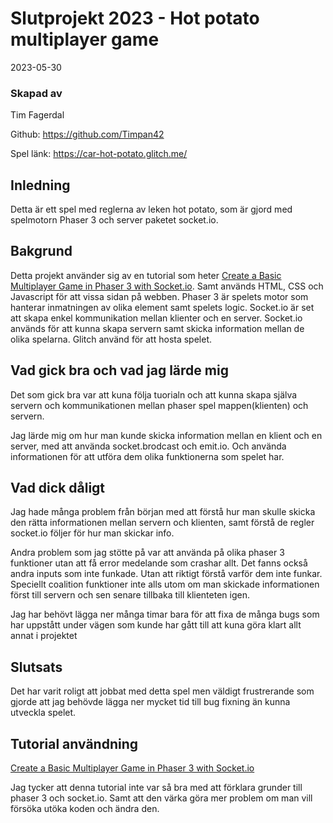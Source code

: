 # Slutprojekt 2023 - Hot potato multiplayer game
2023-05-30

### Skapad av
Tim Fagerdal

Github: https://github.com/Timpan42 

Spel länk:
https://car-hot-potato.glitch.me/

## Inledning
Detta är ett spel med reglerna av leken hot potato, som är gjord med spelmotorn Phaser 3 och server paketet socket.io. 

## Bakgrund 
Detta projekt använder sig av en tutorial som heter [Create a Basic Multiplayer Game in Phaser 3 with Socket.io](https://gamedevacademy.org/create-a-basic-multiplayer-game-in-phaser-3-with-socket-io-part-1). Samt används HTML, CSS och Javascript för att vissa sidan på webben. Phaser 3 är spelets motor som hanterar inmatningen av olika element samt spelets logic. Socket.io är set att skapa enkel kommunikation mellan klienter och en server. Socket.io används för att kunna skapa servern samt skicka information mellan de olika spelarna. Glitch använd för att hosta spelet. 

## Vad gick bra och vad jag lärde mig 
Det som gick bra var att kuna följa tuorialn och att kunna skapa själva servern och kommunikationen mellan phaser spel mappen(klienten) och servern. 

Jag lärde mig om hur man kunde skicka information mellan en klient och en server, med att använda socket.brodcast och emit.io. Och använda informationen för att utföra dem olika funktionerna som spelet har. 

## Vad dick dåligt 
Jag hade många problem från början med att förstå hur man skulle skicka den rätta informationen mellan servern och klienten, samt förstå de regler socket.io följer för hur man skickar info. 

Andra problem som jag stötte på var att använda på olika phaser 3 funktioner utan att få error medelande som crashar allt. Det fanns också andra inputs som inte funkade. Utan att riktigt förstå varför dem inte funkar. Speciellt coalition funktioner inte alls utom om man skickade informationen först till servern och sen senare tillbaka till klienteten igen. 

Jag har behövt lägga ner många timar bara för att fixa de många bugs som har uppstått under vägen som kunde har gått till att kuna göra klart allt annat i projektet

## Slutsats 
Det har varit roligt att jobbat med detta spel men väldigt frustrerande som gjorde att jag behövde lägga ner mycket tid till bug fixning än kunna utveckla spelet.  

## Tutorial användning 

[Create a Basic Multiplayer Game in Phaser 3 with Socket.io](https://gamedevacademy.org/create-a-basic-multiplayer-game-in-phaser-3-with-socket-io-part-1)

Jag tycker att denna tutorial inte var så bra med att förklara grunder till phaser 3 och socket.io. Samt att den värka göra mer problem om man vill försöka utöka koden och ändra den. 